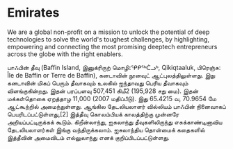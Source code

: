 <!-- TITLE: Helloworld -->
<!-- SUBTITLE: A quick summary of Helloworld -->

# Emirates

We are a global non-profit on a mission to unlock the potential of deep technologies to solve the world's toughest challenges, by highlighting, empowering and connecting the most promising deeptech entrepreneurs across the globe with the right enablers.

பாஃபின் தீவு (Baffin Island, இனுக்ரிருற் மொழி:ᕿᑭᖅᑖᓗᒃ, Qikiqtaaluk, பிரெஞ்சு: Île de Baffin or Terre de Baffin), கனடாவின் நூனவுட் ஆட்புலத்திலுள்ளது. இது கனடாவின் மிகப் பெரும் தீவாகவும் உலகில் ஐந்தாவது பெரிய தீவாகவும் விளங்குகின்றது. இதன் பரப்பளவு 507,451 கிமீ2 (195,928 சது மை). இதன் மக்கள்தொகை ஏறத்தாழ 11,000 (2007 மதிப்பீடு). இது 65.4215 வ, 70.9654 மே ஆட்கூற்றில் அமைந்துள்ளது. ஆங்கில தேடலியலாளர் வில்லியம் பாஃபின் நினைவாகப் பெயரிடப்பட்டுள்ளது,[2] இத்தீவு கொலம்பியக் காலத்திற்கு முன்னரே அறியப்பட்டிருக்கக் கூடும். கிறீன்லாந்து, ஐசுலாந்து தீவுகளிலிருந்து எசுக்காண்டினாவிய தேடலியலாளர்கள் இங்கு வந்திருக்கலாம். ஐசுலாந்திய தொன்மைக் கதைகளில் இத்தீவின் அமைவிடம் எல்லுலாந்து எனக் குறிப்பிடப்பட்டுள்ளது.

